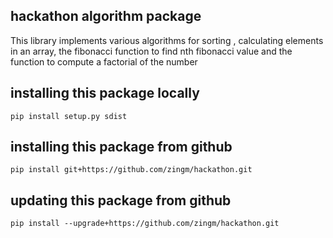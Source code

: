 ## hackathon algorithm package

This library implements various algorithms
for sorting , calculating elements in an array,
the fibonacci function to find nth fibonacci value
and the function to compute a factorial of the number

## installing this package locally
`pip install setup.py sdist`

## installing this package from github
`pip install git+https://github.com/zingm/hackathon.git`

## updating this package from github

`pip install --upgrade+https://github.com/zingm/hackathon.git`
